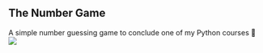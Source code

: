The Number Game
---
A simple number guessing game to conclude one of my Python courses 🔢
![](https://raw.githubusercontent.com/viiktr/num_game/master/numbers.gif)
